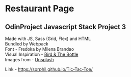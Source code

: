 # Restaurant Page
## OdinProject Javascript Stack Project 3
Made with JS, Sass (Grid, Flex) and HTML  
Bundled by Webpack  
Font - Fredoka by Milena Brandao   
Visual Inspiration - [Bird & The Bottle](https://www.birdandthebottle.com/)    
Images from - [Unsplash](https://unsplash.com/)  

Link - https://sorphil.github.io/Tic-Tac-Toe/
